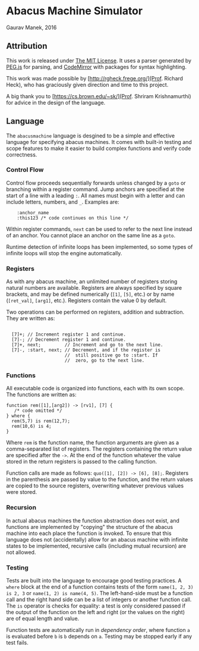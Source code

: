 # Abacus Machine Simulator
Gaurav Manek, 2016

## Attribution
This work is released under [The MIT License](./LICENSE). It uses a parser generated by [PEG.js](http://pegjs.org/) for parsing, and [CodeMirror](http://codemirror.net/) with packages for syntax highlighting.

This work was made possible by [http://rgheck.frege.org/](Prof. Richard Heck), who has graciously given direction and time to this project.

A big thank you to [https://cs.brown.edu/~sk/](Prof. Shriram Krishnamurthi) for advice in the design of the language.

## Language
The `abacusmachine` language is desgined to be a simple and effective language for specifying abacus machines. It comes with built-in testing and scope features to make it easier to build complex functions and verify code correctness.

### Control Flow

Control flow proceeds sequentially forwards unless changed by a `goto` or branching within a register command. Jump anchors are specified at the start of a line with a leading `:`. All names must begin with a letter and can include letters, numbers, and `_`. Examples are:
```
	:anchor_name
	:this123 /* code continues on this line */
```

Within register commands, `next` can be used to refer to the next line instead of an anchor. You cannot place an anchor on the same line as a `goto`.

Runtime detection of infinite loops has been implemented, so some types of infinite loops will stop the engine automatically.

### Registers

As with any abacus machine, an unlimited number of registers storing natural numbers are available. Registers are always specified by square brackets, and may be defined numerically (`[1]`, `[5]`, etc.) or by name (`[ret_val]`, `[arg1]`, etc.). Registers contain the value 0 by default.

Two operations can be performed on registers, addition and subtraction. They are written as:
```
  
  [7]+; // Increment register 1 and continue.
  [7]-; // Decrement register 1 and continue.
  [7]+, next;         // Increment and go to the next line.
  [7]-, :start, next; // Decrement, and if the register is
                      //  still positive go to :start. If
                      //  zero, go to the next line.
```


### Functions

All executable code is organized into functions, each with its own scope. The functions are written as:
```
function rem([1],[arg2]) -> [rv1], [7] {
   /* code omitted */
} where {
  rem(5,7) is rem(12,7);
  rem(10,6) is 4;
}
```

Where `rem` is the function name, the function arguments are given as a comma-separated list of registers. The registers containing the return value are specified after the `->`. At the end of the function whatever the value stored in the return registers is passed to the calling function.

Function calls are made as follows: `quo([1], [2]) -> [6], [8];`. Registers in the parenthesis are passed by value to the function, and the return values are copied to the source registers, overwriting whatever previous values were stored.

### Recursion

In actual abacus machines the function abstraction does not exist, and functions are implemented by "copying" the structure of the abacus machine into each place the function is invoked. To ensure that this language does not (accidentally) allow for an abacus machine with infinite states to be implemented, recursive calls (including mutual recursion) are not allowed.

### Testing

Tests are built into the language to encourage good testing practices. A `where` block at the end of a function contains tests of the form `name(1, 2, 3) is 2, 3` or `name(1, 2) is name(4, 5)`. The left-hand-side must be a function call and the right hand side can be a list of integers or another function call. The `is` operator is checks for equality: a test is only considered passed if the output of the function on the left and right (or the values on the right) are of equal length and value.

Function tests are automatically run in *dependency order*, where function `a` is evaluated before `b` is `b` depends on `a`. Testing may be stopped early if any test fails.
